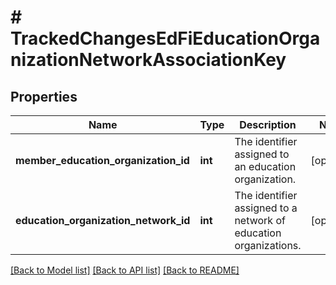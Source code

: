 # # TrackedChangesEdFiEducationOrganizationNetworkAssociationKey

## Properties

Name | Type | Description | Notes
------------ | ------------- | ------------- | -------------
**member_education_organization_id** | **int** | The identifier assigned to an education organization. | [optional]
**education_organization_network_id** | **int** | The identifier assigned to a network of education organizations. | [optional]

[[Back to Model list]](../../README.md#models) [[Back to API list]](../../README.md#endpoints) [[Back to README]](../../README.md)
